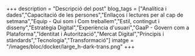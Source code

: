 +++
description = "Descripció del post"
blog_tags	= ["Analítica i dades","Capacitació de les persones","Enllaços i lectures per al cap de setmana","Equip - Qui som i Com treballem","Estil, contingut i disseny","Estratègia Digital","Experiència d'usuari","GaaP - Govern com a Plataforma","Identitat i Autorització","Mercat Digital","Principis i stàndards","Tecnologia","Transformació"]
imatge 		= "/images/bloc/docker/large_h-dark-trans.png"
+++
